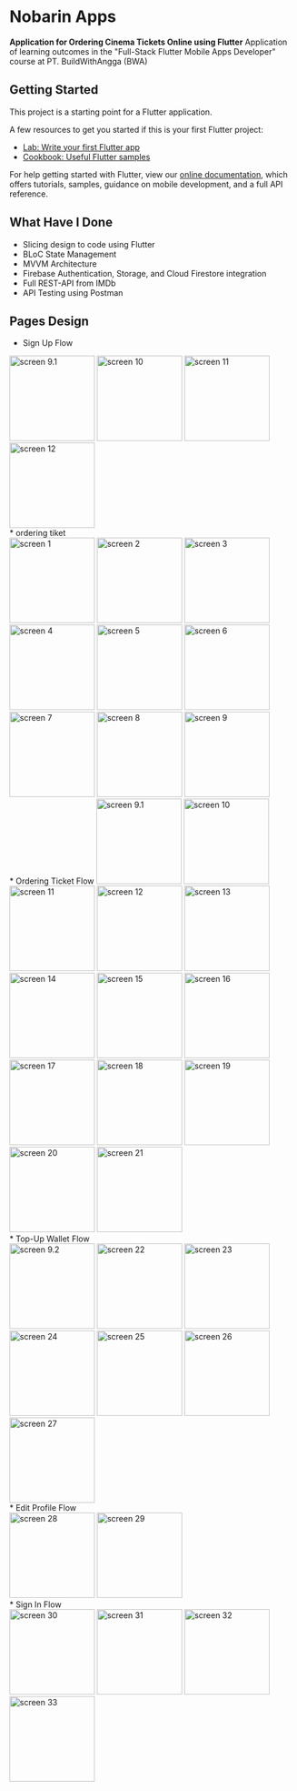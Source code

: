 # Nobarin Apps

**Application for Ordering Cinema Tickets Online using Flutter**
Application of learning outcomes in the "Full-Stack Flutter Mobile Apps Developer" course at PT. BuildWithAngga (BWA)

## Getting Started

This project is a starting point for a Flutter application.

A few resources to get you started if this is your first Flutter project:

- [Lab: Write your first Flutter app](https://flutter.dev/docs/get-started/codelab)
- [Cookbook: Useful Flutter samples](https://flutter.dev/docs/cookbook)

For help getting started with Flutter, view our
[online documentation](https://flutter.dev/docs), which offers tutorials,
samples, guidance on mobile development, and a full API reference.

## What Have I Done
- Slicing design to code using Flutter
- BLoC State Management
- MVVM Architecture
- Firebase Authentication, Storage, and Cloud Firestore integration
- Full REST-API from IMDb
- API Testing using Postman

## Pages Design

* Sign Up Flow
<img width="150" alt="screen 9.1" src="https://github.com/fadillahmuhammad/NobarinApps/assets/74767974/0facc064-a7ce-4c67-b04b-26ba795aaf65">
<img width="150" alt="screen 10" src="https://github.com/fadillahmuhammad/NobarinApps/assets/74767974/c6b483d9-45fe-4483-8261-f5d9fa57ec86">
<img width="150" alt="screen 11" src="https://github.com/fadillahmuhammad/NobarinApps/assets/74767974/02a1463f-277c-4035-9643-6986ef303bf3">
<img width="150" alt="screen 12" src="https://github.com/fadillahmuhammad/NobarinApps/assets/74767974/12666b2e-07cf-47be-936a-feb04dd5f2fc"> <br />
* ordering tiket <br />
<img width="150" alt="screen 1" src="https://github.com/fadillahmuhammad/NobarinApps/assets/74767974/95be70ed-aae7-4068-a1b6-8347d53177b0">
<img width="150" alt="screen 2" src="https://github.com/fadillahmuhammad/NobarinApps/assets/74767974/d8a76c85-1532-46b8-8df6-86ec1b2c7b0d">
<img width="150" alt="screen 3" src="https://github.com/fadillahmuhammad/NobarinApps/assets/74767974/32ff0085-0f04-4228-8fcb-ef01cbe41624">
<img width="150" alt="screen 4" src="https://github.com/fadillahmuhammad/NobarinApps/assets/74767974/9718b3e5-e35b-4acb-91c9-e95f362f8b56">
<img width="150" alt="screen 5" src="https://github.com/fadillahmuhammad/NobarinApps/assets/74767974/ccee2433-20f7-4832-86f9-054fe78e3e5d">
<img width="150" alt="screen 6" src="https://github.com/fadillahmuhammad/NobarinApps/assets/74767974/413ce838-042b-4bd7-9163-15c4053be9a4">
<img width="150" alt="screen 7" src="https://github.com/fadillahmuhammad/NobarinApps/assets/74767974/316b41ee-0198-4515-b318-5cf5de064c72">
<img width="150" alt="screen 8" src="https://github.com/fadillahmuhammad/NobarinApps/assets/74767974/f8b38af7-12fb-4589-8bb9-043d8df5badd">
<img width="150" alt="screen 9" src="https://github.com/fadillahmuhammad/NobarinApps/assets/74767974/0facc064-a7ce-4c67-b04b-26ba795aaf65"> <br />
* Ordering Ticket Flow
<img width="150" alt="screen 9.1" src="https://github.com/fadillahmuhammad/NobarinApps/assets/74767974/0facc064-a7ce-4c67-b04b-26ba795aaf65">
<img width="150" alt="screen 10" src="https://github.com/fadillahmuhammad/NobarinApps/assets/74767974/c6b483d9-45fe-4483-8261-f5d9fa57ec86">
<img width="150" alt="screen 11" src="https://github.com/fadillahmuhammad/NobarinApps/assets/74767974/02a1463f-277c-4035-9643-6986ef303bf3">
<img width="150" alt="screen 12" src="https://github.com/fadillahmuhammad/NobarinApps/assets/74767974/12666b2e-07cf-47be-936a-feb04dd5f2fc">
<img width="150" alt="screen 13" src="https://github.com/fadillahmuhammad/NobarinApps/assets/74767974/e968dfc1-b903-44ac-99ad-8596a7a0a583">
<img width="150" alt="screen 14" src="https://github.com/fadillahmuhammad/NobarinApps/assets/74767974/fda5e0e0-cb95-459b-9a39-1fcb7e721ffa">
<img width="150" alt="screen 15" src="https://github.com/fadillahmuhammad/NobarinApps/assets/74767974/7b38ca40-69b7-4824-be42-008b0f69a699">
<img width="150" alt="screen 16" src="https://github.com/fadillahmuhammad/NobarinApps/assets/74767974/5ef437b7-7606-4639-9c99-163497ca9e43">
<img width="150" alt="screen 17" src="https://github.com/fadillahmuhammad/NobarinApps/assets/74767974/7d38a958-2592-4482-aa32-3dec362991d9">
<img width="150" alt="screen 18" src="https://github.com/fadillahmuhammad/NobarinApps/assets/74767974/9220c359-8ce4-4632-bacc-55b19188a4c6">
<img width="150" alt="screen 19" src="https://github.com/fadillahmuhammad/NobarinApps/assets/74767974/0d5914c2-7b3a-4945-86dc-21c44361c031">
<img width="150" alt="screen 20" src="https://github.com/fadillahmuhammad/NobarinApps/assets/74767974/69ac5da1-8699-435e-a191-b125e00133e3">
<img width="150" alt="screen 21" src="https://github.com/fadillahmuhammad/NobarinApps/assets/74767974/b266789c-8cac-4eae-9620-05c1b979b99d"> <br />
* Top-Up Wallet Flow <br />
<img width="150" alt="screen 9.2" src="https://github.com/fadillahmuhammad/NobarinApps/assets/74767974/0facc064-a7ce-4c67-b04b-26ba795aaf65">
<img width="150" alt="screen 22" src="https://github.com/fadillahmuhammad/NobarinApps/assets/74767974/77bf9914-9108-435c-90e7-5f6b0e822eb8">
<img width="150" alt="screen 23" src="https://github.com/fadillahmuhammad/NobarinApps/assets/74767974/a8afb573-8725-4865-b5b6-6222039ba298">
<img width="150" alt="screen 24" src="https://github.com/fadillahmuhammad/NobarinApps/assets/74767974/14db15b4-7284-46bf-9b31-d2d5f94c4e71">
<img width="150" alt="screen 25" src="https://github.com/fadillahmuhammad/NobarinApps/assets/74767974/c16dbbc2-bd23-48be-9235-5d256e3c3a78">
<img width="150" alt="screen 26" src="https://github.com/fadillahmuhammad/NobarinApps/assets/74767974/1dfdad99-5336-41e1-abcf-7855b7afb49e">
<img width="150" alt="screen 27" src="https://github.com/fadillahmuhammad/NobarinApps/assets/74767974/95c4df92-6294-4c2a-a9c8-eb8ac822d2fb"><br />
* Edit Profile Flow<br />
<img width="150" alt="screen 28" src="https://github.com/fadillahmuhammad/NobarinApps/assets/74767974/c5aa326a-f35b-4d40-9da8-0f54d78fb092">
<img width="150" alt="screen 29" src="https://github.com/fadillahmuhammad/NobarinApps/assets/74767974/47b61629-92fc-4444-bbbe-e4c8cffea12b"><br />
* Sign In Flow<br />
<img width="150" alt="screen 30" src="https://github.com/fadillahmuhammad/NobarinApps/assets/74767974/dee5a461-5dd0-4d38-a69c-fd6e9857dde6">
<img width="150" alt="screen 31" src="https://github.com/fadillahmuhammad/NobarinApps/assets/74767974/cc29f466-b288-469d-9d25-e2fce5bc9c96">
<img width="150" alt="screen 32" src="https://github.com/fadillahmuhammad/NobarinApps/assets/74767974/1bab5e55-8d48-4a84-829d-8f1aeea13989">
<img width="150" alt="screen 33" src="https://github.com/fadillahmuhammad/NobarinApps/assets/74767974/43e461a4-6ec5-433b-8244-1b3d1fa07538">

